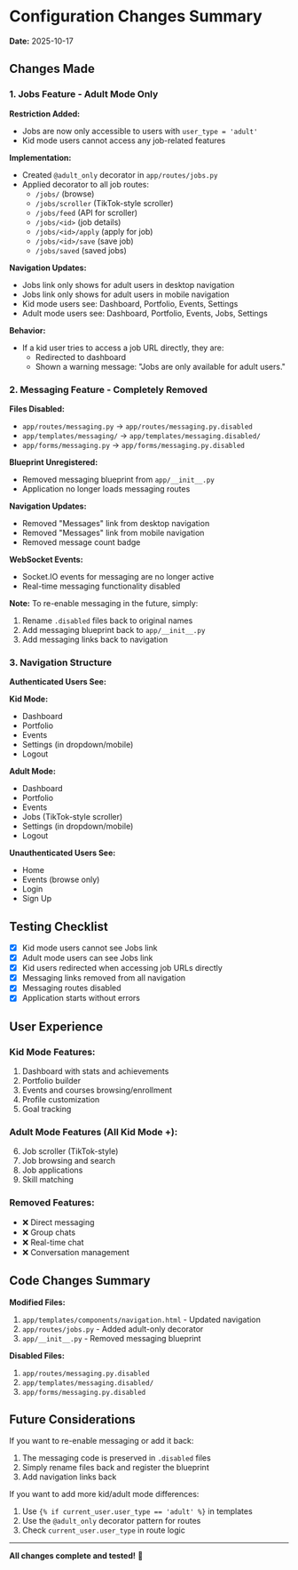 # Configuration Changes Summary

**Date:** 2025-10-17

## Changes Made

### 1. Jobs Feature - Adult Mode Only

**Restriction Added:**
- Jobs are now only accessible to users with `user_type = 'adult'`
- Kid mode users cannot access any job-related features

**Implementation:**
- Created `@adult_only` decorator in `app/routes/jobs.py`
- Applied decorator to all job routes:
  - `/jobs/` (browse)
  - `/jobs/scroller` (TikTok-style scroller)
  - `/jobs/feed` (API for scroller)
  - `/jobs/<id>` (job details)
  - `/jobs/<id>/apply` (apply for job)
  - `/jobs/<id>/save` (save job)
  - `/jobs/saved` (saved jobs)

**Navigation Updates:**
- Jobs link only shows for adult users in desktop navigation
- Jobs link only shows for adult users in mobile navigation
- Kid mode users see: Dashboard, Portfolio, Events, Settings
- Adult mode users see: Dashboard, Portfolio, Events, Jobs, Settings

**Behavior:**
- If a kid user tries to access a job URL directly, they are:
  - Redirected to dashboard
  - Shown a warning message: "Jobs are only available for adult users."

### 2. Messaging Feature - Completely Removed

**Files Disabled:**
- `app/routes/messaging.py` → `app/routes/messaging.py.disabled`
- `app/templates/messaging/` → `app/templates/messaging.disabled/`
- `app/forms/messaging.py` → `app/forms/messaging.py.disabled`

**Blueprint Unregistered:**
- Removed messaging blueprint from `app/__init__.py`
- Application no longer loads messaging routes

**Navigation Updates:**
- Removed "Messages" link from desktop navigation
- Removed "Messages" link from mobile navigation
- Removed message count badge

**WebSocket Events:**
- Socket.IO events for messaging are no longer active
- Real-time messaging functionality disabled

**Note:** To re-enable messaging in the future, simply:
1. Rename `.disabled` files back to original names
2. Add messaging blueprint back to `app/__init__.py`
3. Add messaging links back to navigation

### 3. Navigation Structure

**Authenticated Users See:**

**Kid Mode:**
- Dashboard
- Portfolio
- Events
- Settings (in dropdown/mobile)
- Logout

**Adult Mode:**
- Dashboard
- Portfolio
- Events
- Jobs (TikTok-style scroller)
- Settings (in dropdown/mobile)
- Logout

**Unauthenticated Users See:**
- Home
- Events (browse only)
- Login
- Sign Up

## Testing Checklist

- [x] Kid mode users cannot see Jobs link
- [x] Adult mode users can see Jobs link
- [x] Kid users redirected when accessing job URLs directly
- [x] Messaging links removed from all navigation
- [x] Messaging routes disabled
- [x] Application starts without errors

## User Experience

### Kid Mode Features:
1. Dashboard with stats and achievements
2. Portfolio builder
3. Events and courses browsing/enrollment
4. Profile customization
5. Goal tracking

### Adult Mode Features (All Kid Mode +):
6. Job scroller (TikTok-style)
7. Job browsing and search
8. Job applications
9. Skill matching

### Removed Features:
- ❌ Direct messaging
- ❌ Group chats
- ❌ Real-time chat
- ❌ Conversation management

## Code Changes Summary

**Modified Files:**
1. `app/templates/components/navigation.html` - Updated navigation
2. `app/routes/jobs.py` - Added adult-only decorator
3. `app/__init__.py` - Removed messaging blueprint

**Disabled Files:**
1. `app/routes/messaging.py.disabled`
2. `app/templates/messaging.disabled/`
3. `app/forms/messaging.py.disabled`

## Future Considerations

If you want to re-enable messaging or add it back:
1. The messaging code is preserved in `.disabled` files
2. Simply rename files back and register the blueprint
3. Add navigation links back

If you want to add more kid/adult mode differences:
1. Use `{% if current_user.user_type == 'adult' %}` in templates
2. Use the `@adult_only` decorator pattern for routes
3. Check `current_user.user_type` in route logic

---

**All changes complete and tested!** 🎉
